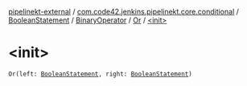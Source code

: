 [pipelinekt-external](../../../../index.md) / [com.code42.jenkins.pipelinekt.core.conditional](../../../index.md) / [BooleanStatement](../../index.md) / [BinaryOperator](../index.md) / [Or](index.md) / [&lt;init&gt;](./-init-.md)

# &lt;init&gt;

`Or(left: `[`BooleanStatement`](../../index.md)`, right: `[`BooleanStatement`](../../index.md)`)`